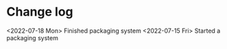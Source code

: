 # Change log

<2022-07-18 Mon> Finished packaging system
<2022-07-15 Fri> Started a packaging system 


